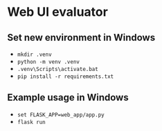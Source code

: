 # Web UI evaluator

## Set new environment in Windows
- `mkdir .venv`
- `python -m venv .venv`
- `.venv\Scripts\activate.bat`
- `pip install -r requirements.txt`

## Example usage in Windows
- `set FLASK_APP=web_app/app.py`
- `flask run`
